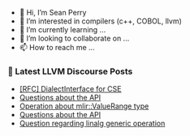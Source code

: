 - 👋 Hi, I’m Sean Perry
- 👀 I’m interested in compilers (c++, COBOL, llvm)
- 🌱 I’m currently learning ...
- 💞️ I’m looking to collaborate on ...
- 📫 How to reach me ...

<!---
s66perry/s66perry is a ✨ special ✨ repository because its `README.md` (this file) appears on your GitHub profile.
You can click the Preview link to take a look at your changes.
--->
### 📕 Latest LLVM Discourse Posts

<!-- DISCOURSE-LLVM:START -->
- [[RFC] DialectInterface for CSE](https://discourse.llvm.org/t/rfc-dialectinterface-for-cse/71831#post_17)
- [Questions about the API](https://discourse.llvm.org/t/questions-about-the-api/75228#post_8)
- [Operation about mlir::ValueRange type](https://discourse.llvm.org/t/operation-about-mlir-valuerange-type/75233#post_5)
- [Questions about the API](https://discourse.llvm.org/t/questions-about-the-api/75228#post_7)
- [Question regarding linalg generic operation](https://discourse.llvm.org/t/question-regarding-linalg-generic-operation/75242#post_1)
<!-- DISCOURSE-LLVM:END -->
